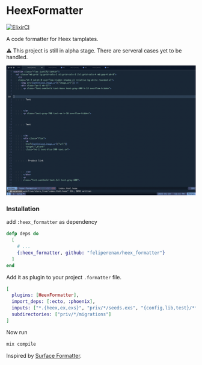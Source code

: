 # HeexFormatter

[![ElixirCI](https://github.com/feliperenan/heex_formatter/actions/workflows/elixir.yml/badge.svg)](https://github.com/feliperenan/heex_formatter/actions/workflows/elixir.yml)

A code formatter for Heex tamplates.

:warning: This project is still in alpha stage. There are serveral cases yet to be handled.

![](examples/example.gif)

### Installation

add `:heex_formatter` as dependency

```elixir
defp deps do
  [
    # ...
    {:heex_formatter, github: "feliperenan/heex_formatter"}
  ]
end
```

Add it as plugin to your project `.formatter` file.

```elixir
[
  plugins: [HeexFormatter],
  import_deps: [:ecto, :phoenix],
  inputs: ["*.{heex,ex,exs}", "priv/*/seeds.exs", "{config,lib,test}/**/*.{ex,exs}"],
  subdirectories: ["priv/*/migrations"]
]
```
Now run 
```elixir
mix compile
```

Inspired by [Surface Formatter](https://github.com/surface-ui/surface_formatter).
